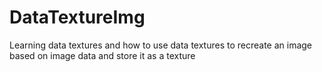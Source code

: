 # DataTextureImg

Learning data textures and how to use data textures to recreate an image based on image data and store it as a texture

